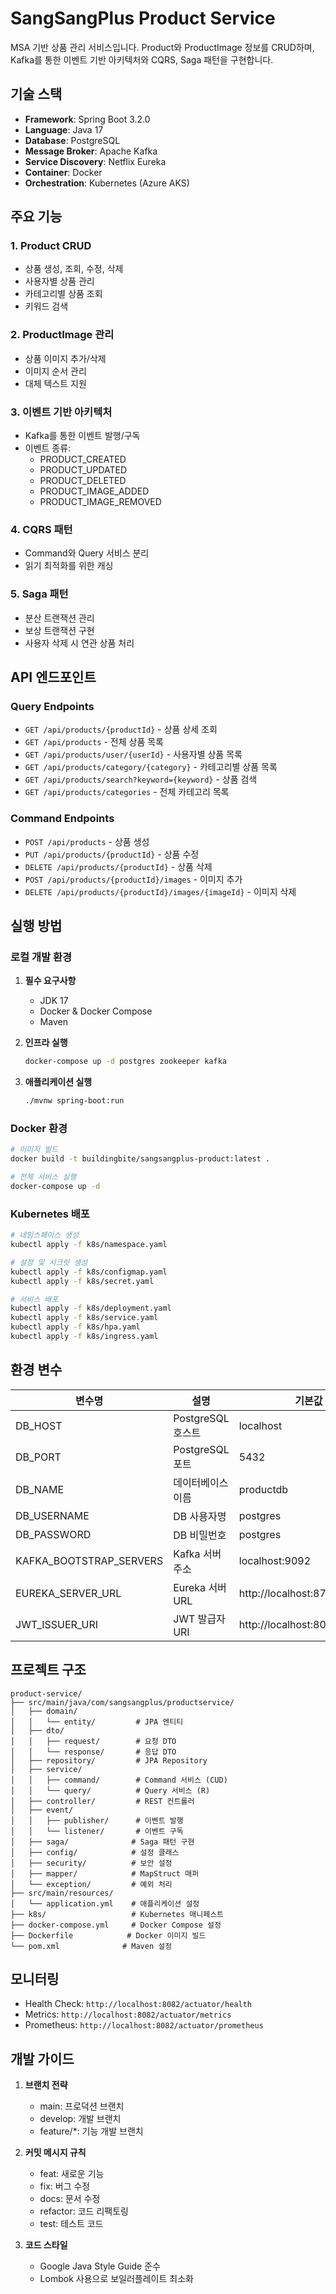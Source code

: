 # SangSangPlus Product Service

MSA 기반 상품 관리 서비스입니다. Product와 ProductImage 정보를 CRUD하며, Kafka를 통한 이벤트 기반 아키텍처와 CQRS, Saga 패턴을 구현합니다.

## 기술 스택

- **Framework**: Spring Boot 3.2.0
- **Language**: Java 17
- **Database**: PostgreSQL
- **Message Broker**: Apache Kafka
- **Service Discovery**: Netflix Eureka
- **Container**: Docker
- **Orchestration**: Kubernetes (Azure AKS)

## 주요 기능

### 1. Product CRUD
- 상품 생성, 조회, 수정, 삭제
- 사용자별 상품 관리
- 카테고리별 상품 조회
- 키워드 검색

### 2. ProductImage 관리
- 상품 이미지 추가/삭제
- 이미지 순서 관리
- 대체 텍스트 지원

### 3. 이벤트 기반 아키텍처
- Kafka를 통한 이벤트 발행/구독
- 이벤트 종류:
  - PRODUCT_CREATED
  - PRODUCT_UPDATED
  - PRODUCT_DELETED
  - PRODUCT_IMAGE_ADDED
  - PRODUCT_IMAGE_REMOVED

### 4. CQRS 패턴
- Command와 Query 서비스 분리
- 읽기 최적화를 위한 캐싱

### 5. Saga 패턴
- 분산 트랜잭션 관리
- 보상 트랜잭션 구현
- 사용자 삭제 시 연관 상품 처리

## API 엔드포인트

### Query Endpoints
- `GET /api/products/{productId}` - 상품 상세 조회
- `GET /api/products` - 전체 상품 목록
- `GET /api/products/user/{userId}` - 사용자별 상품 목록
- `GET /api/products/category/{category}` - 카테고리별 상품 목록
- `GET /api/products/search?keyword={keyword}` - 상품 검색
- `GET /api/products/categories` - 전체 카테고리 목록

### Command Endpoints
- `POST /api/products` - 상품 생성
- `PUT /api/products/{productId}` - 상품 수정
- `DELETE /api/products/{productId}` - 상품 삭제
- `POST /api/products/{productId}/images` - 이미지 추가
- `DELETE /api/products/{productId}/images/{imageId}` - 이미지 삭제

## 실행 방법

### 로컬 개발 환경

1. **필수 요구사항**
   - JDK 17
   - Docker & Docker Compose
   - Maven

2. **인프라 실행**
   ```bash
   docker-compose up -d postgres zookeeper kafka
   ```

3. **애플리케이션 실행**
   ```bash
   ./mvnw spring-boot:run
   ```

### Docker 환경

```bash
# 이미지 빌드
docker build -t buildingbite/sangsangplus-product:latest .

# 전체 서비스 실행
docker-compose up -d
```

### Kubernetes 배포

```bash
# 네임스페이스 생성
kubectl apply -f k8s/namespace.yaml

# 설정 및 시크릿 생성
kubectl apply -f k8s/configmap.yaml
kubectl apply -f k8s/secret.yaml

# 서비스 배포
kubectl apply -f k8s/deployment.yaml
kubectl apply -f k8s/service.yaml
kubectl apply -f k8s/hpa.yaml
kubectl apply -f k8s/ingress.yaml
```

## 환경 변수

| 변수명 | 설명 | 기본값 |
|--------|------|--------|
| DB_HOST | PostgreSQL 호스트 | localhost |
| DB_PORT | PostgreSQL 포트 | 5432 |
| DB_NAME | 데이터베이스 이름 | productdb |
| DB_USERNAME | DB 사용자명 | postgres |
| DB_PASSWORD | DB 비밀번호 | postgres |
| KAFKA_BOOTSTRAP_SERVERS | Kafka 서버 주소 | localhost:9092 |
| EUREKA_SERVER_URL | Eureka 서버 URL | http://localhost:8761/eureka/ |
| JWT_ISSUER_URI | JWT 발급자 URI | http://localhost:8080 |

## 프로젝트 구조

```
product-service/
├── src/main/java/com/sangsangplus/productservice/
│   ├── domain/
│   │   └── entity/         # JPA 엔티티
│   ├── dto/
│   │   ├── request/        # 요청 DTO
│   │   └── response/       # 응답 DTO
│   ├── repository/         # JPA Repository
│   ├── service/
│   │   ├── command/        # Command 서비스 (CUD)
│   │   └── query/          # Query 서비스 (R)
│   ├── controller/         # REST 컨트롤러
│   ├── event/
│   │   ├── publisher/      # 이벤트 발행
│   │   └── listener/       # 이벤트 구독
│   ├── saga/              # Saga 패턴 구현
│   ├── config/            # 설정 클래스
│   ├── security/          # 보안 설정
│   ├── mapper/            # MapStruct 매퍼
│   └── exception/         # 예외 처리
├── src/main/resources/
│   └── application.yml    # 애플리케이션 설정
├── k8s/                   # Kubernetes 매니페스트
├── docker-compose.yml     # Docker Compose 설정
├── Dockerfile            # Docker 이미지 빌드
└── pom.xml              # Maven 설정
```

## 모니터링

- Health Check: `http://localhost:8082/actuator/health`
- Metrics: `http://localhost:8082/actuator/metrics`
- Prometheus: `http://localhost:8082/actuator/prometheus`

## 개발 가이드

1. **브랜치 전략**
   - main: 프로덕션 브랜치
   - develop: 개발 브랜치
   - feature/*: 기능 개발 브랜치

2. **커밋 메시지 규칙**
   - feat: 새로운 기능
   - fix: 버그 수정
   - docs: 문서 수정
   - refactor: 코드 리팩토링
   - test: 테스트 코드

3. **코드 스타일**
   - Google Java Style Guide 준수
   - Lombok 사용으로 보일러플레이트 최소화